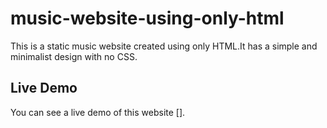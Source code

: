 # music-website-using-only-html

This is a static music website created using only HTML.It has a simple and minimalist design with no CSS.

## Live Demo

You can see a live demo of this website [].
